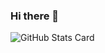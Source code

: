 ### Hi there 👋

![GitHub Stats Card](https://github-readme-stats.vercel.app/api?username=atsushi101011&show_icons=true&count_private=true)
